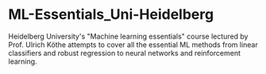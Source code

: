 # ML-Essentials_Uni-Heidelberg
Heidelberg University's "Machine learning essentials" course lectured by Prof. Ulrich Köthe attempts to cover all the essential ML methods from linear classifiers and robust regression to neural networks and reinforcement learning.
